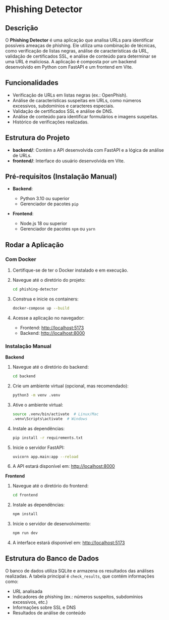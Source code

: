 # Phishing Detector

## Descrição

O **Phishing Detector** é uma aplicação que analisa URLs para identificar possíveis ameaças de phishing. Ele utiliza uma combinação de técnicas, como verificação de listas negras, análise de características da URL, validação de certificados SSL, e análise de conteúdo para determinar se uma URL é maliciosa. A aplicação é composta por um backend desenvolvido em Python com FastAPI e um frontend em Vite.

## Funcionalidades

- Verificação de URLs em listas negras (ex.: OpenPhish).
- Análise de características suspeitas em URLs, como números excessivos, subdomínios e caracteres especiais.
- Validação de certificados SSL e análise de DNS.
- Análise de conteúdo para identificar formulários e imagens suspeitas.
- Histórico de verificações realizadas.

## Estrutura do Projeto

- **backend/**: Contém a API desenvolvida com FastAPI e a lógica de análise de URLs.
- **frontend/**: Interface do usuário desenvolvida em Vite.

## Pré-requisitos (Instalação Manual)

- **Backend**:
  - Python 3.10 ou superior
  - Gerenciador de pacotes `pip`

- **Frontend**:
  - Node.js 18 ou superior
  - Gerenciador de pacotes `npm` ou `yarn`

## Rodar a Aplicação

### Com Docker

1. Certifique-se de ter o Docker instalado e em execução.

2. Navegue até o diretório do projeto:
   ```bash
   cd phishing-detector
   ```
3. Construa e inicie os containers:
   ```bash
   docker-compose up --build
   ```
4. Acesse a aplicação no navegador:
   - Frontend: [http://localhost:5173](http://localhost:5173)
   - Backend: [http://localhost:8000](http://localhost:8000)

### Instalação Manual

**Backend**

1. Navegue até o diretório do backend:
   ```bash
   cd backend
   ```

2. Crie um ambiente virtual (opcional, mas recomendado):
   ```bash
   python3 -m venv .venv
   ```

3. Ative o ambiente virtual:
   ```bash
   source .venv/bin/activate  # Linux/Mac
   .venv\Scripts\activate  # Windows
   ```

4. Instale as dependências:
   ```bash
   pip install -r requirements.txt
   ```

5. Inicie o servidor FastAPI:
   ```bash
   uvicorn app.main:app --reload
   ```

6. A API estará disponível em: [http://localhost:8000](http://localhost:8000)

**Frontend**

1. Navegue até o diretório do frontend:
   ```bash
   cd frontend
   ```

2. Instale as dependências:
   ```bash
   npm install
   ```

3. Inicie o servidor de desenvolvimento:
   ```bash
   npm run dev
   ```

4. A interface estará disponível em: [http://localhost:5173](http://localhost:5173)


## Estrutura do Banco de Dados

O banco de dados utiliza SQLite e armazena os resultados das análises realizadas. A tabela principal é `check_results`, que contém informações como:

- URL analisada
- Indicadores de phishing (ex.: números suspeitos, subdomínios excessivos, etc.)
- Informações sobre SSL e DNS
- Resultados de análise de conteúdo